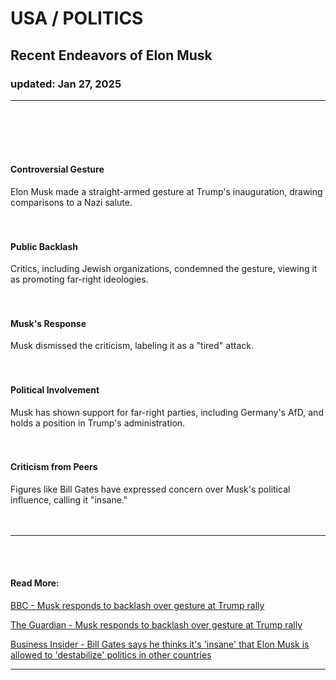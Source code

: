 # USA / POLITICS  
## Recent Endeavors of Elon Musk  
### updated: Jan 27, 2025  
<hr/>  
<br/><br/><br/><br/>

#### Controversial Gesture
Elon Musk made a straight-armed gesture at Trump's inauguration, drawing comparisons to a Nazi salute.  
<br/><br/>

#### Public Backlash
Critics, including Jewish organizations, condemned the gesture, viewing it as promoting far-right ideologies.  
<br/><br/>

#### Musk's Response
Musk dismissed the criticism, labeling it as a "tired" attack.  
<br/><br/>

#### Political Involvement
Musk has shown support for far-right parties, including Germany's AfD, and holds a position in Trump's administration.  
<br/><br/>

#### Criticism from Peers
Figures like Bill Gates have expressed concern over Musk's political influence, calling it "insane."  
<br/><br/>

<hr/>  
<br/><br/>

#### Read More:

[BBC - Musk responds to backlash over gesture at Trump rally](https://www.bbc.com/news/articles/cy48v1x4dv4o)

[The Guardian - Musk responds to backlash over gesture at Trump rally](https://www.theguardian.com/technology/2025/jan/26/elon-musk-far-right-antisemitism)

[Business Insider - Bill Gates says he thinks it's 'insane' that Elon Musk is allowed to 'destabilize' politics in other countries](https://www.businessinsider.com/gates-its-insane-that-musk-can-destabilize-foreign-politics-2025-1?utm_source=chatgpt.com)
<hr/>